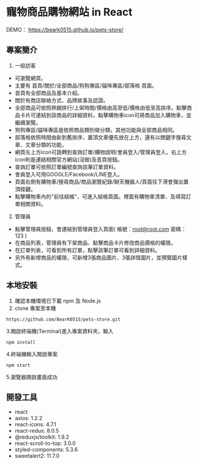 # 寵物商品購物網站 in React
DEMO： https://beark0515.github.io/pets-store/
## 專案簡介
1. 一般訪客
* 可瀏覽網頁。
* 主要有 首頁/關於/全部商品/狗狗專區/貓咪專區/部落格 頁面。
* 首頁有全部商品及基本介紹。
* 關於有商店聯絡方式、品牌故事及認證。
* 全部商品可依照熱銷排行/上架時間/價格由高至低/價格由低至高排序。點擊商品卡片可連結到該商品的詳細資料，點擊購物車icon可將商品加入購物車，並繼續瀏覽。
* 狗狗專區/貓咪專區是依照商品類別做分類，其他功能與全部商品相同。
* 部落格依照時間由新到舊排序，置頂文章優先放在上方，還有以關鍵字搜尋文章、文章分類的功能。
* 網頁左上方icon可跳轉到查詢訂單/購物說明/會員登入/管理員登入，右上方icon則是連結相關官方網站(沒做)及首頁按鈕。
* 查詢訂單可依照訂單編號查詢該筆訂單資料。
* 會員登入可用GOOGLE/Facebook/LINE登入。
* 頁面右側有購物車/搜尋商品/商品瀏覽紀錄/聊天機器人/頁面往下滑會彈出置頂按鍵。
* 點擊購物車內的"前往結帳"，可進入結帳頁面。裡面有購物車清單、及填寫訂單相關資料。
2. 管理員
* 點擊管理員按鈕，會連結到管理員登入頁面( 帳號：root@root.com 密碼：123 )
* 在商品列表，管理員有下架商品、點擊商品卡片修改商品價格的權限。
* 在訂單列表，可看到所有訂單，點擊該筆訂單可看到詳細資料。
* 另外有新增商品的權限，可新增3張商品圖片、3張詳情圖片，並預覽圖片樣式。

## 本地安裝
1. 確認本機環境已下載 npm 及 Node.js
2. clone 專案至本機
```
https://github.com/BearK0515/pets-store.git
```
3.開啟終端機(Terminal)進入專案資料夾，輸入

```
npm install
```
4.終端機輸入開啟專案

```
npm start
```
5.瀏覽器開啟畫面成功

## 開發工具
- react
- axios: 1.2.2
- react-icons: 4.7.1
- react-redux: 8.0.5
- @reduxjs/toolkit: 1.9.2
- react-scroll-to-top: 3.0.0
- styled-components: 5.3.6
- sweetalert2: 11.7.0
